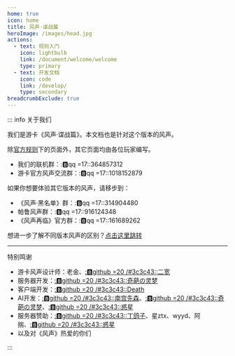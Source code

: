 ```yaml
---
home: true
icon: home
title: 风声·谍战篇
heroImage: /images/head.jpg
actions:
  - text: 规则入门
    icon: lightbulb
    link: /document/welcome/welcome
    type: primary
  - text: 开发文档
    icon: code
    link: /develop/
    type: secondary
breadcrumbExclude: true
---
```


::: info 关于我们

我们是游卡《风声·谍战篇》。本文档也是针对这个版本的风声。

除[官方规则](document/guide/)下的页面外，其它页面均由各位玩家编写。

- 我们的联机群：::b:qq =17::364857312
- 游卡官方风声交流群：::b:qq =17::1018152879

如果你想要体验其它版本的风声，请移步到：

- 《风声·黑名单》群：::b:qq =17::314904480
- 帕鲁风声群：::b:qq =17::916124348
- 《风声再临》官方群：::b:qq =17::161689262

想进一步了解不同版本风声的区别？[点击这里跳转](document/welcome/compare.md)

---

<p class="hint-container-title">特别鸣谢</p>

- 游卡风声设计师：老金、[::b:github =20 /#3c3c43::二宽](https://github.com/HagridThick)
- 服务器开发：[::b:github =20 /#3c3c43::奇葩の灵梦](https://github.com/CuteReimu)
- 客户端开发：[::b:github =20 /#3c3c43::Death](https://github.com/Death-alter)
- AI开发：[::b:github =20 /#3c3c43::南宫先森](https://github.com/zc-meng)、[::b:github =20 /#3c3c43::奇葩の灵梦](https://github.com/CuteReimu)、[::b:github =20 /#3c3c43::惑星](https://github.com/planetmiku)
- 服务器赞助：[::b:github =20 /#3c3c43::丁鸽子](https://github.com/dingleshu)、星ztx、wyyd、阿揣、[::b:github =20 /#3c3c43::惑星](https://github.com/planetmiku)
- 以及对《风声》热爱的你们

:::
